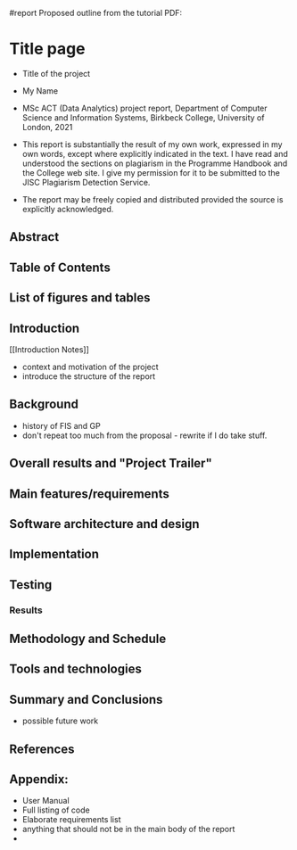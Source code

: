 #report
Proposed outline from the tutorial PDF:

# Title page
- Title of the project
- My Name
- MSc ACT (Data Analytics) project report, Department of Computer Science and Information Systems,  Birkbeck College, University of London, 2021

- This report is substantially the result of my own work, expressed in my own words, except where explicitly indicated in the text. I have read and understood the sections on plagiarism in the Programme Handbook and the College web site. I give my permission for it to be submitted to the JISC Plagiarism Detection Service.
- The report may be freely copied and distributed provided the source is explicitly acknowledged.

## Abstract

## Table of Contents

## List of figures and tables

## Introduction
[[Introduction Notes]]
- context and motivation of the project
- introduce the structure of the report

## Background
- history of FIS and GP
- don't repeat too much from the proposal - rewrite if I do take stuff.

## Overall results and "Project Trailer"

## Main features/requirements 

## Software architecture and design

## Implementation

## Testing
### Results

## Methodology and Schedule
## Tools and technologies
## Summary and Conclusions
- possible future work

## References
## Appendix: 
- User Manual
- Full listing of code
- Elaborate requirements list
- anything that should not be in the main body of the report
- 